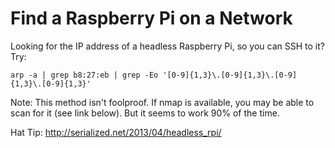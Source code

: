 # Find a Raspberry Pi on a Network
Looking for the IP address of a headless Raspberry Pi, so you can SSH to it? Try:

```
arp -a | grep b8:27:eb | grep -Eo '[0-9]{1,3}\.[0-9]{1,3}\.[0-9]{1,3}\.[0-9]{1,3}'
```

Note: This method isn't foolproof. If nmap is available, you may be able to scan for it (see link below). But it seems to work 90% of the time.

Hat Tip: http://serialized.net/2013/04/headless_rpi/
